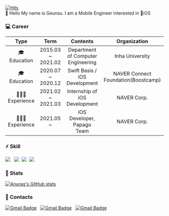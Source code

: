 [![Hits](https://hits.seeyoufarm.com/api/count/incr/badge.svg?url=https%3A%2F%2Fgithub.com%2Fdevkimmy%2Fhit-counter&count_bg=%2379C83D&title_bg=%23555555&icon=&icon_color=%23E7E7E7&title=hits&edge_flat=false)](https://hits.seeyoufarm.com)</br>
👋 Hello My name is Geunsu. I am a Mobile Engineer interested in 🍎iOS

### 💻 Career


|     Type     |       Term        | Contents | Organization |
|:------------:|:-----------------:|:--------:|:------------:|
| 🎓 Education | 2015.03 ~ 2021.02 |  Department of Computer Engineering |  Inha University  |
| 🎓 Education | 2020.07 ~ 2020.12 | Swift Basis / iOS Development   |NAVER Connect Foundation(Boostcamp)|
|🧑🏻‍💻 Experience|  2021.02 ~ 2021.03 | Internship of iOS Development |NAVER Corp.|
| 🧑🏻‍💻 Experience | 2021.05 ~ | iOS Developer, Papago Team   | NAVER Corp.|

### ⚡️ Skill
<img src="https://shields.io/badge/Swift-★★★★★-orange?logo=swift&logoColor=white&style=flat"> &nbsp; <img src="https://shields.io/badge/RxSwift-★★★★☆-blueviolet?logo=ReactiveX&logoColor=white&style=flat">&nbsp; <img src="https://shields.io/badge/Python-★★★☆☆-blue?logo=Python&logoColor=white&style=flat">&nbsp; <img src="https://shields.io/badge/Git-★★★☆☆-inactive?logo=Git&logoColor=white&style=flat">

### 🌟 Stats
[![Anurag's GitHub stats](https://github-readme-stats.vercel.app/api?username=devkimmy)](https://github.com/anuraghazra/github-readme-stats)

### 🌟 Contacts
[![Gmail Badge](https://shields.io/badge/Gmail-critical?logo=Gmail&logoColor=white&style=flat-square)](mailto:geonsu.kim0120@gmail.com) &nbsp; [![Gmail Badge](https://shields.io/badge/Naver-success?logo=Naver&logoColor=white&style=flat-square)](mailto:rmstn9007@naver.com) &nbsp; [![Gmail Badge](https://shields.io/badge/LinkedIn-informational?logo=LinkedIn&logoColor=white&style=flat-square)](https://www.linkedin.com/in/geunsu-kim-079735208/)
